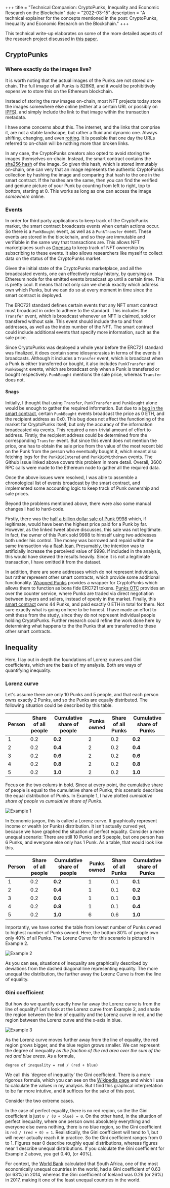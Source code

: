 +++
title = "Technical Companion: CryptoPunks, Inequality and Economic Research on the Blockchain"
date = "2022-03-15"
description = "A technical explainer for the concepts mentioned in the post: CryptoPunks, Inequality and Economic Research on the Blockchain."
+++

This technical write-up elaborates on some of the more detailed aspects of the research project discussed in [this paper](@/blog/cryptopunks/index.md).

## CryptoPunks

### Where exactly do the images live?

It is worth noting that the actual images of the Punks are not stored on-chain. The full image of all Punks is 828KB, and it would be prohibitively expensive to store this on the Ethereum blockchain.

Instead of storing the raw images on-chain, most NFT projects today store the images somewhere else online (either at a certain URL or possibly on [IPFS](https://www.ipfs.io/)), and simply include the link to that image within the transaction metadata.

I have some concerns about this. The internet, and the links that comprise it, are not a stable landscape, but rather a fluid and dynamic one. Always shifting, changing, and even [rotting](https://www.theatlantic.com/technology/archive/2021/06/the-internet-is-a-collective-hallucination/619320/). It is possible that one day the URLs referred to on-chain will be nothing more than broken links.

In any case, the CryptoPunks creators also opted to avoid storing the images themselves on-chain. Instead, the smart contract contains the [sha256 hash](https://github.com/larvalabs/cryptopunks/blob/11532167fa705ced569fc3206df0484f9027e1ee/contracts/CryptoPunksMarket.sol#L5) of the image. So given this hash, which is stored immutably on-chain, one can very that an image represents the authentic CryptoPunks collection by hashing the image and comparing that hash to the one in the smart contract. If the hashes are the same, then you can find the verified and geniune picture of your Punk by counting from left to right, top to bottom, starting at 0. This works as long as one can access the image _somewhere_ online.

### Events

In order for third party applications to keep track of the CryptoPunks market, the smart contract broadcasts events when certain actions occur. So there is a `PunkBought` event, as well as a `PunkTransfer` event. These events are stored in the blockchain, and so they are immutable and verifiable in the same way that transactions are. This allows NFT marketplaces such as [Opensea](https://opensea.io/) to keep track of NFT ownership by subscribing to these events. It also allows researchers like myself to collect data on the status of the CryptoPunks market.

Given the initial state of the CryptoPunks marketplace, and all the broadcasted events, one can effectively replay history, by querying an Ethereum node for the emitted events broadcast up until a certain time. This is pretty cool. It means that not only can we check exactly which address own which Punks, but we can do so at every moment in time since the smart contract is deployed.

The ERC721 standard defines certain events that any NFT smart contract must broadcast in order to adhere to the standard. This includes the `Transfer` event, which is broadcast whenever an NFT is claimed, sold or transfered without sale. This event should include the to and from addresses, as well as the index number of the NFT. The smart contract could include additional events that specify more information, such as the sale price.

Since CryptoPunks was deployed a whole year before the ERC721 standard was finalized, it does contain some idiosyncrasies in terms of the events it broadcasts. Although it includes a `Transfer` event, which is broadcast when a Punk is either transferred or bought, it also includes `PunkTransfer` and `PunkBought` events, which are broadcast only when a Punk is transfered or bought respectively. `PunkBought` mentions the sale price, whereas `Transfer` does not.

#### Snags

Initially, I thought that using `Transfer`, `PunkTransfer` and `PunkBought` alone would be enough to gather the required information. But due to a [bug in the smart contract](https://github.com/larvalabs/cryptoPunks/issues/19), certain `PunkBought` events broadcast the price as 0 ETH, and the recipient address as 0x0. This bug does not affect the functioning of the market for CryptoPunks itself, but only the accuracy of the information broadcasted via events. This required a non-trivial amount of effort to address. Firstly, the recipient address could be determined from the corresponding `Transfer` event. But since this event does not mention the price, one has to obtain the sale price from the value of the most recent bid on the Punk from the person who eventually bought it, which meant also fetching logs for the `PunkBidEntered` and `PunkBidWithdrawn` events. The Github issue linked above covers this problem in more detail. Overall, 3600 RPC calls were made to the Ethereum node to gather all the required data.

Once the above issues were resolved, I was able to assemble a chronological list of events broadcast by the smart contract, and implemented some accounting logic to keep track of Punk ownership and sale prices.

Beyond the problems mentioned above, there were also some manual changes I had to hard-code.

Firstly, there was the [half a billion dollar sale of Punk 9998](https://twitter.com/larvalabs/status/1453903818308083720) which, if legitimate, would have been the highest price paid for a Punk by far. However, as the linked tweet above discusses, this sale was not legitimate. In fact, the owner of this Punk sold 9998 to himself using two addresses both under his control. The money was borrowed and repaid within the same transaction via a [flash loan](https://ethereumprice.org/guides/article/flash-loans-what-are-they-and-how-do-they-work/). Presumably, the intention was to artificially increase the perceived value of 9998. If included in the analysis, this would have skewed the results heavily. Since it is not a legitimate transaction, I have omitted it from the dataset.

In addition, there are some addresses which do not represent individuals, but rather represent other smart contracts, which provide some additional functionality. [Wrapped Punks](https://www.larvalabs.com/cryptoPunks/accountinfo?account=0xb7f7f6c52f2e2fdb1963eab30438024864c313f6) provides a wrapper for CryptoPunks which allows them to function as bona fide ERC721 tokens. [Punks OTC](https://www.larvalabs.com/cryptoPunks/accountinfo?account=0x6639c089adfba8bb9968da643c6be208a70d6daa) provides an over the counter service, where Punks are traded via direct negotiation between buyers and sellers, instead of openly in the market. Finally, this [smart contract](https://www.larvalabs.com/cryptoPunks/accountinfo?account=0x2cc12318de28edc9c753f7cb22100890af630c2d) owns 44 Punks, and paid exactly 0 ETH in total for them. Not sure exactly what is going on here to be honest. I have made an effort to omit these from the study, since they do not represent individual people holding CryptoPunks. Further research could refine the work done here by determining what happens to the the Punks that are transferred to these other smart contracts.

## Inequality

Here, I lay out in depth the foundations of Lorenz curves and Gini coefficients, which are the basis of my analysis. Both are ways of quantifying inequality.

### Lorenz curve

Let's assume there are only 10 Punks and 5 people, and that each person owns exactly 2 Punks, and so the Punks are equally distributed. The following situation could be described by this table.

| Person | Share of all people | **Cumulative share of people** | Punks owned | Share of all Punks | **Cumulative share of Punks** |
| ------ | ------------------- | ------------------------------ | ----------- | ------------------ | ----------------------------- |
| 1      | 0.2                 | **0.2**                        | 2           | 0.2                | **0.2**                       |
| 2      | 0.2                 | **0.4**                        | 2           | 0.2                | **0.4**                       |
| 3      | 0.2                 | **0.6**                        | 2           | 0.2                | **0.6**                       |
| 4      | 0.2                 | **0.8**                        | 2           | 0.2                | **0.8**                       |
| 5      | 0.2                 | **1.0**                        | 2           | 0.2                | **1.0**                       |

Focus on the two colums in bold. Since at every point, the cumulative share of people is equal to the cumulative share of Punks, this scenario describes the equal distribution of Punks. In Example 1, I have plotted _cumulative share of people_ vs _cumulative share of Punks_.

![Example 1](example_1.png)

In Economic jargon, this is called a Lorenz curve. It graphically represent income or wealth (or Punks) distribution. It isn't actually curved yet, because we have graphed the situation of perfect equality. Consider a more unequal scenario: There are still 10 Punks and 5 people, but one person has 6 Punks, and everyone else only has 1 Punk. As a table, that would look like this.

| Person | Share of all people | **Cumulative share of people** | Punks owned | Share of all Punks | **Cumulative share of Punks** |
| ------ | ------------------- | ------------------------------ | ----------- | ------------------ | ----------------------------- |
| 1      | 0.2                 | **0.2**                        | 1           | 0.1                | **0.1**                       |
| 2      | 0.2                 | **0.4**                        | 1           | 0.1                | **0.2**                       |
| 3      | 0.2                 | **0.6**                        | 1           | 0.1                | **0.3**                       |
| 4      | 0.2                 | **0.8**                        | 1           | 0.1                | **0.4**                       |
| 5      | 0.2                 | **1.0**                        | 6           | 0.6                | **1.0**                       |

Importantly, we have sorted the table from lowest number of Punks owned to highest number of Punks owned. Here, the bottom 80% of people own only 40% of all Punks. The Lorenz Curve for this scenario is pictured in Example 2.

![Example 2](example_2.png)

As you can see, situations of inequality are graphically described by deviations from the dashed diagonal line representing equality. The more unequal the distribution, the further away the Lorenz Curve is from the line of equality.

### Gini coefficient

But how do we quantify exactly how far away the Lorenz curve is from the line of equality? Let's look at the Lorenz curve from Example 2, and shade the region between the line of equality and the Lorenz curve in red, and the region between the Lorenz curve and the x-axis in blue.

![Example 3](example_3.png)

As the Lorenz curve moves further away from the line of equality, the red region grows bigger, and the blue region grows smaller. We can represent the degree of inequality as _the fraction of the red area over the sum of the red and blue areas_. As a formula,

```
degree of inequality = red / (red + blue)
```

We call this 'degree of inequality' the Gini coefficient. There is a more rigorous formula, which you can see on the [Wikipedia page](https://en.wikipedia.org/wiki/Gini_coefficient) and which I use to calculate the values in my analysis. But I find this graphical interpretation to be far more intutive, and it suffices for the sake of this post.

Consider the two extreme cases.

In the case of perfect equality, there is no red region, so the the Gini coefficient is just `0 / (0 + blue) = 0`. On the other hand, in the situation of perfect inequality, where one person owns absolutely everything and everyone else owns nothing, there is no blue region, so the Gini coefficient is `red / (red + 0) = 1`. Realistically, the Gini coefficient will tend to 1, but will never actually reach it in practice. So the Gini coefficient ranges from 0 to 1. Figures near 0 describe roughly equal distributions, whereas figures near 1 describe unequal distributions. If you calculate the Gini coefficient for Example 2 above, you get 0.40, (or 40%).

For context, the [World Bank](https://data.worldbank.org/indicator/SI.POV.GINI) calculated that South Africa, one of the most economically unequal countries in the world, had a Gini coefficient of 0.63 (or 63%) in 2014, whereas the Gini coefficient of Iceland was 0.26 (or 26%) in 2017, making it one of the least unequal countries in the world.
